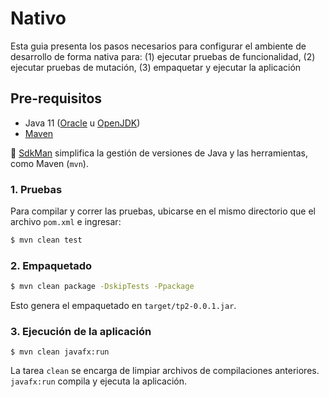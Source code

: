 # Nativo

Esta guia presenta los pasos necesarios para configurar el ambiente de desarrollo de forma nativa para: (1) ejecutar pruebas de funcionalidad, (2) ejecutar pruebas de mutación, (3) empaquetar y ejecutar la aplicación

## Pre-requisitos

- Java 11 ([Oracle](https://www.oracle.com/java/technologies/javase-jdk11-downloads.html) u [OpenJDK](https://openjdk.java.net/install/))
- [Maven](https://maven.apache.org/)

:high_brightness: [SdkMan](https://sdkman.io/) simplifica la gestión de versiones de Java y las herramientas, como Maven (`mvn`).

### 1. Pruebas

Para compilar y correr las pruebas, ubicarse en el mismo directorio que el archivo `pom.xml` e ingresar:

```bash
$ mvn clean test
```

### 2. Empaquetado

```bash
$ mvn clean package -DskipTests -Ppackage
```

Esto genera el empaquetado en `target/tp2-0.0.1.jar`.

### 3. Ejecución de la aplicación

```shell script
$ mvn clean javafx:run
```

La tarea `clean` se encarga de limpiar archivos de compilaciones anteriores. `javafx:run` compila y ejecuta la aplicación.

